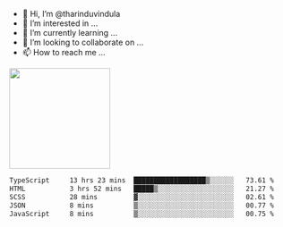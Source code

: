 - 👋 Hi, I’m @tharinduvindula
- 👀 I’m interested in ...
- 🌱 I’m currently learning ...
- 💞️ I’m looking to collaborate on ...
- 📫 How to reach me ...

<!---
tharinduvindula/tharinduvindula is a ✨ special ✨ repository because its `README.md` (this file) appears on your GitHub profile.
You can click the Preview link to take a look at your changes.
--->

<img height="180em" src="https://github-readme-stats.vercel.app/api?username=tharinduvindula&show_icons=true&hide_border=false&&count_private=true&include_all_commits=true" />


<!--START_SECTION:waka-->

```txt
TypeScript     13 hrs 23 mins  ██████████████████▒░░░░░░   73.61 %
HTML           3 hrs 52 mins   █████▒░░░░░░░░░░░░░░░░░░░   21.27 %
SCSS           28 mins         ▓░░░░░░░░░░░░░░░░░░░░░░░░   02.61 %
JSON           8 mins          ▒░░░░░░░░░░░░░░░░░░░░░░░░   00.77 %
JavaScript     8 mins          ▒░░░░░░░░░░░░░░░░░░░░░░░░   00.75 %
```

<!--END_SECTION:waka-->

